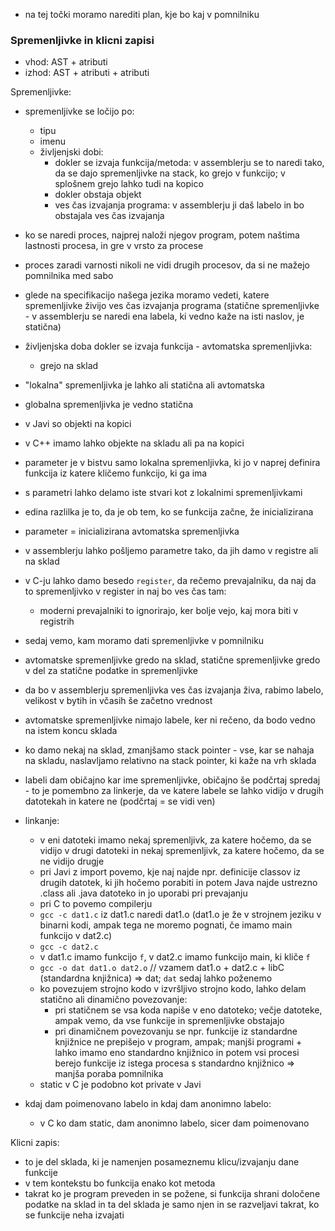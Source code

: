 - na tej točki moramo narediti plan, kje bo kaj v pomnilniku

### Spremenljivke in klicni zapisi

- vhod: AST + atributi
- izhod: AST + atributi + atributi

Spremenljivke:
- spremenljivke se ločijo po:
	- tipu
	- imenu
	- življenjski dobi:
		- dokler se izvaja funkcija/metoda: v assemblerju se to naredi tako, da se dajo spremenljivke na stack, ko grejo v funkcijo; v splošnem grejo lahko tudi na kopico
		- dokler obstaja objekt
		- ves čas izvajanja programa: v assemblerju ji daš labelo in bo obstajala ves čas izvajanja
- ko se naredi proces, najprej naloži njegov program, potem naštima lastnosti procesa, in gre v vrsto za procese
- proces zaradi varnosti nikoli ne vidi drugih procesov, da si ne mažejo pomnilnika med sabo

- glede na specifikacijo našega jezika moramo vedeti, katere spremenljivke živijo ves čas izvajanja programa (statične spremenljivke - v assemblerju se naredi ena labela, ki vedno kaže na isti naslov, je statična)
- življenjska doba dokler se izvaja funkcija - avtomatska spremenljivka:
	- grejo na sklad

- "lokalna" spremenljivka je lahko ali statična ali avtomatska
- globalna spremenljivka je vedno statična

- v Javi so objekti na kopici
- v C++ imamo lahko objekte na skladu ali pa na kopici

- parameter je v bistvu samo lokalna spremenljivka, ki jo v naprej definira funkcija iz katere kličemo funkcijo, ki ga ima
- s parametri lahko delamo iste stvari kot z lokalnimi spremenljivkami
- edina razlilka je to, da je ob tem, ko se funkcija začne, že inicializirana
- parameter = inicializirana avtomatska spremenljivka

- v assemblerju lahko pošljemo parametre tako, da jih damo v registre ali na sklad
- v C-ju lahko damo besedo `register`, da rečemo prevajalniku, da naj da to spremenljivko v register in naj bo ves čas tam:
	- moderni prevajalniki to ignorirajo, ker bolje vejo, kaj mora biti v registrih

- sedaj vemo, kam moramo dati spremenljivke v pomnilniku
- avtomatske spremenljivke gredo na sklad, statične spremenljivke gredo v del za statične podatke in spremenljivke
- da bo v assemblerju spremenljivka ves čas izvajanja živa, rabimo labelo, velikost v bytih in včasih še začetno vrednost
- avtomatske spremenljivke nimajo labele, ker ni rečeno, da bodo vedno na istem koncu sklada
- ko damo nekaj na sklad, zmanjšamo stack pointer - vse, kar se nahaja na skladu, naslavljamo relativno na stack pointer, ki kaže na vrh sklada

- labeli dam običajno kar ime spremenljivke, običajno še podčrtaj spredaj - to je pomembno za linkerje, da ve katere labele se lahko vidijo v drugih datotekah in katere ne (podčrtaj = se vidi ven)
- linkanje:
	- v eni datoteki imamo nekaj spremenljivk, za katere hočemo, da se vidijo v drugi datoteki in nekaj spremenljivk, za katere hočemo, da se ne vidijo drugje
	- pri Javi z import povemo, kje naj najde npr. definicije classov iz drugih datotek, ki jih hočemo porabiti in potem Java najde ustrezno .class ali .java datoteko in jo uporabi pri prevajanju
	- pri C to povemo compilerju
	- `gcc -c dat1.c` iz dat1.c naredi dat1.o (dat1.o je že v strojnem jeziku v binarni kodi, ampak tega ne moremo pognati, če imamo main funkcijo v dat2.c)
	- `gcc -c dat2.c`
	- v dat1.c imamo funkcijo `f`, v dat2.c imamo funkcijo main, ki kliče `f`
	- `gcc -o dat dat1.o dat2.o` // vzamem dat1.o + dat2.c + libC (standardna knjižnica) => dat; `dat` sedaj lahko poženemo
	- ko povezujem strojno kodo v izvršljivo strojno kodo, lahko delam statično ali dinamično povezovanje:
		- pri statičnem se vsa koda napiše v eno datoteko; večje datoteke, ampak vemo, da vse funkcije in spremenljivke obstajajo
		- pri dinamičnem povezovanju se npr. funkcije iz standardne knjižnice ne prepišejo v program, ampak; manjši programi + lahko imamo eno standardno knjižnico in potem vsi procesi berejo funkcije iz istega procesa s standardno knjižnico => manjša poraba pomnilnika
	- static v C je podobno kot private v Javi

- kdaj dam poimenovano labelo in kdaj dam anonimno labelo:
	- v C ko dam static, dam anonimno labelo, sicer dam poimenovano

Klicni zapis:
- to je del sklada, ki je namenjen posameznemu klicu/izvajanju dane funkcije
- v tem kontekstu bo funkcija enako kot metoda
- takrat ko je program preveden in se požene, si funkcija shrani določene podatke na sklad in ta del sklada je samo njen in se razveljavi takrat, ko se funkcije neha izvajati